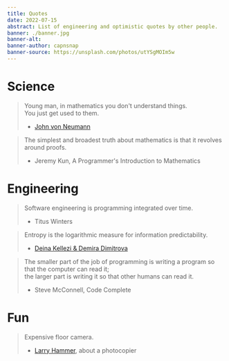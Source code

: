 ```yaml
---
title: Quotes
date: 2022-07-15
abstract: List of engineering and optimistic quotes by other people.
banner: ./banner.jpg
banner-alt:
banner-author: capnsnap
banner-source: https://unsplash.com/photos/utYSgMOIm5w
---
```



# Science

> Young man, in mathematics you don't understand things.\
> You just get used to them.
>
> - [John von Neumann](https://en.wikiquote.org/wiki/John_von_Neumann)

> The simplest and broadest truth about mathematics is that it revolves around proofs.
>
> - Jeremy Kun, A Programmer's Introduction to Mathematics


# Engineering

> Software engineering is programming integrated over time.
>
> - Titus Winters

> Entropy is the logarithmic measure for information predictability.
>
> - [Deina Kellezi & Demira Dimitrova](https://github.blog/2021-09-23-announcing-npms-new-access-token-format/)

> The smaller part of the job of programming is writing a program so that the computer can read it; \
> the larger part is writing it so that other humans can read it.
>
> - Steve McConnell, Code Complete


# Fun

> Expensive floor camera.
>
> - [Larry Hammer](https://escapepod.org/2006/06/24/ep-flash-paul-bunyan-and-the-photocopier/), about a photocopier

